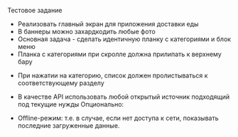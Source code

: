 
Тестовое задание


+ Реализовать главный экран для приложения доставки еды
+ В баннеры можно захардкодить любые фото
+ Основная задача - сделать идентичную планку с категориями и блок
меню
+ Планка с категориями при скролле должна прилипать к верхнему бару
- При нажатии на категорию, список должен пролистываться к
соответствующему разделу
+ В качестве API использовать любой открытый источник подходящий под
текущие нужды
Опционально:
- Offline-режим: т.е. в случае, если нет доступа к сети, показывать
последние загруженные данные.
